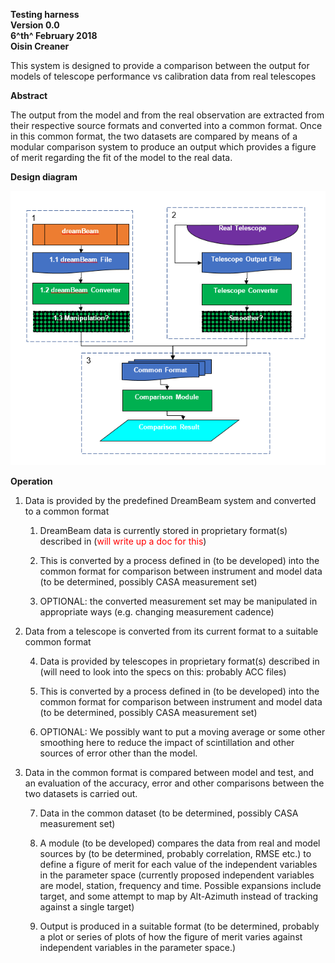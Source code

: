 **Testing harness\
Version 0.0\
6^th^ February 2018\
Oisin Creaner**

This system is designed to provide a comparison between the output for
models of telescope performance vs calibration data from real telescopes

**Abstract**

The output from the model and from the real observation are extracted
from their respective source formats and converted into a common format.
Once in this common format, the two datasets are compared by means of a
modular comparison system to produce an output which provides a figure
of merit regarding the fit of the model to the real data.

**Design diagram**

![Design Diagram](testHarness_Fig1.PNG)

**Operation**

1.  Data is provided by the predefined DreamBeam system and converted to
    a common format

    1.  DreamBeam data is currently stored in proprietary format(s)
        described in (<span style="color:red">will write up a doc for this</span>)

    2.  This is converted by a process defined in (to be developed) into
        the common format for comparison between instrument and model
        data (to be determined, possibly CASA measurement set)

    3.  OPTIONAL: the converted measurement set may be manipulated in
        appropriate ways (e.g. changing measurement cadence)

2.  Data from a telescope is converted from its current format to a
    suitable common format

    4.  Data is provided by telescopes in proprietary format(s)
        described in (will need to look into the specs on this: probably
        ACC files)

    5.  This is converted by a process defined in (to be developed) into
        the common format for comparison between instrument and model
        data (to be determined, possibly CASA measurement set)

    6.  OPTIONAL: We possibly want to put a moving average or some other
        smoothing here to reduce the impact of scintillation and other
        sources of error other than the model.

3.  Data in the common format is compared between model and test, and an
    evaluation of the accuracy, error and other comparisons between the
    two datasets is carried out.

    7.  Data in the common dataset (to be determined, possibly CASA
        measurement set)

    8.  A module (to be developed) compares the data from real and model
        sources by (to be determined, probably correlation, RMSE etc.)
        to define a figure of merit for each value of the independent
        variables in the parameter space (currently proposed independent
        variables are model, station, frequency and time. Possible
        expansions include target, and some attempt to map by
        Alt-Azimuth instead of tracking against a single target)

    9.  Output is produced in a suitable format (to be determined,
        probably a plot or series of plots of how the figure of merit
        varies against independent variables in the parameter space.)
